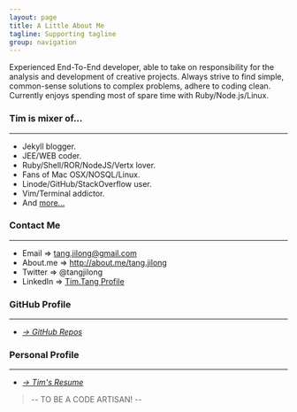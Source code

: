 ```yaml
---
layout: page
title: A Little About Me
tagline: Supporting tagline
group: navigation
---
```


Experienced End-To-End developer, able to take on responsibility for the analysis and development of creative projects. Always strive to find simple, common-sense solutions to complex problems, adhere to coding clean. Currently enjoys spending most of spare time with Ruby/Node.js/Linux.

### Tim is mixer of... 
---
- Jekyll blogger.
- JEE/WEB coder.
- Ruby/Shell/ROR/NodeJS/Vertx lover.
- Fans of Mac OSX/NOSQL/Linux.
- Linode/GitHub/StackOverflow user. 
- Vim/Terminal addictor.
- And [more...](/Tim.Tang-resume-en.pdf)

### Contact Me
---

- Email => tang.jilong@gmail.com
- About.me => <http://about.me/tang.jilong>
- Twitter => @tangjilong
- LinkedIn => [Tim.Tang Profile](http://www.linkedin.com/pub/tim-tang/45/994/238)


### GitHub Profile
---
- _[&rarr; GitHub Repos](https://github.com/tim-tang)_

### Personal Profile
---
- _[&rarr; Tim's Resume ](/Tim.Tang-resume-en.pdf)_

> -- TO BE A CODE ARTISAN! --
